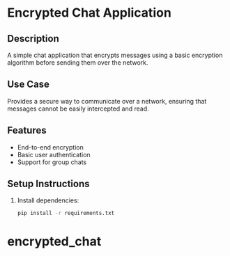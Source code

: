 # Encrypted Chat Application

## Description

A simple chat application that encrypts messages using a basic encryption algorithm before sending them over the network.

## Use Case

Provides a secure way to communicate over a network, ensuring that messages cannot be easily intercepted and read.

## Features

- End-to-end encryption
- Basic user authentication
- Support for group chats

## Setup Instructions

1. Install dependencies:
   ```sh
   pip install -r requirements.txt
   ```
# encrypted_chat

